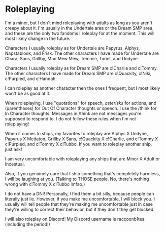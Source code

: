 # Roleplaying
I'm a minor, but I don't mind roleplaying with adults as long as you aren't creepy about it. I'm usually in the Undertale area or the Dream SMP area, and these are the only two fandoms I roleplay for at the moment. This will most likely change in the future.

Characters I usually roleplay as for Undertale are Papyrus, Alphys, Napstablook, and Frisk. The other characters I have made for Undertale are Chara, Sans, Grillby, Mad Mew Mew, Temmie, Toriel, and Undyne.

Characters I usually roleplay as for Dream SMP are c!Charlie and c!Tommy. The other characters I have made for Dream SMP are c!Quackity, c!Niki, c!Purpled, and c!Hannah.

I can roleplay as another character then the ones I frequent, but I most likely won't be as good at it.

When roleplaying, I use "quotations" for speech, *asterisks* for actions, and (parentheses) for Out Of Character thoughts or speech. I use the /think for In Character thoughts. Messages in /think are not messages you're supposed to respond to. I do not follow these rules when I'm not roleplaying!

When it comes to ships, my favorites to roleplay are Alphys X Undyne, Papyrus X Mettaton, Grillby X Sans, c!Quackity X c!Charlie, and c!Tommy X c!Purpled, and c!Tommy X c!Tubbo. If you want to roleplay another ship, just ask!

I am very uncomfortable with roleplaying any ships that are Minor X Adult or Incestual.

Also, if you genuinely care that I ship something that's completely harmless, I will be laughing at you. (Talking to THOSE people. No, there's nothing wrong with c!Tommy X c!Tubbo lmfao.)

I do not have a DNI! Personally, I find them a bit silly, because people can literally just lie. However, if you make me uncomfortable, I will block you. I usually will tell people that they're making me uncomfortable just in case they're willing to correct their behavior, but if they don't they get blocked.

I will also roleplay on Discord! My Discord username is raccoonb1tes. (including the period!)
